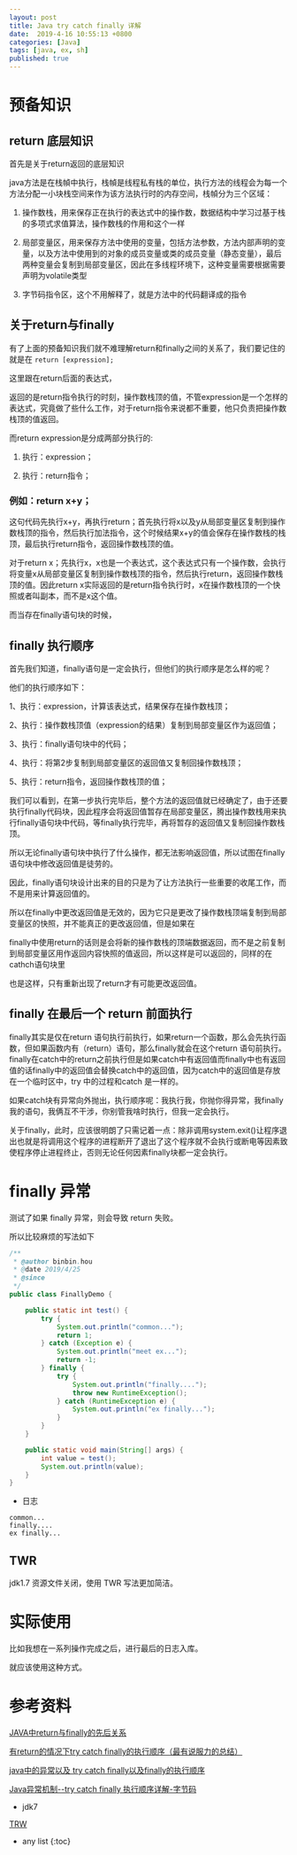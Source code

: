 ```yaml
---
layout: post
title: Java try catch finally 详解
date:  2019-4-16 10:55:13 +0800
categories: [Java]
tags: [java, ex, sh]
published: true
---
```


# 预备知识

## return 底层知识

首先是关于return返回的底层知识

java方法是在栈幀中执行，栈幀是线程私有栈的单位，执行方法的线程会为每一个方法分配一小块栈空间来作为该方法执行时的内存空间，栈幀分为三个区域：

1. 操作数栈，用来保存正在执行的表达式中的操作数，数据结构中学习过基于栈的多项式求值算法，操作数栈的作用和这个一样

2. 局部变量区，用来保存方法中使用的变量，包括方法参数，方法内部声明的变量，以及方法中使用到的对象的成员变量或类的成员变量（静态变量），最后两种变量会复制到局部变量区，因此在多线程环境下，这种变量需要根据需要声明为volatile类型

3. 字节码指令区，这个不用解释了，就是方法中的代码翻译成的指令

## 关于return与finally

有了上面的预备知识我们就不难理解return和finally之间的关系了，我们要记住的就是在 `return [expression];`

这里跟在return后面的表达式，

返回的是return指令执行的时刻，操作数栈顶的值，不管expression是一个怎样的表达式，究竟做了些什么工作，对于return指令来说都不重要，他只负责把操作数栈顶的值返回。

而return expression是分成两部分执行的:

1. 执行：expression；

2. 执行：return指令；


### 例如：return x+y；

这句代码先执行x+y，再执行return；首先执行将x以及y从局部变量区复制到操作数栈顶的指令，然后执行加法指令，这个时候结果x+y的值会保存在操作数栈的栈顶，最后执行return指令，返回操作数栈顶的值。

对于return x；先执行x，x也是一个表达式，这个表达式只有一个操作数，会执行将变量x从局部变量区复制到操作数栈顶的指令，然后执行return，返回操作数栈顶的值。因此return x实际返回的是return指令执行时，x在操作数栈顶的一个快照或者叫副本，而不是x这个值。

而当存在finally语句块的时候，

## finally 执行顺序

首先我们知道，finally语句是一定会执行，但他们的执行顺序是怎么样的呢？

他们的执行顺序如下：

1、执行：expression，计算该表达式，结果保存在操作数栈顶；

2、执行：操作数栈顶值（expression的结果）复制到局部变量区作为返回值；

3、执行：finally语句块中的代码；

4、执行：将第2步复制到局部变量区的返回值又复制回操作数栈顶；

5、执行：return指令，返回操作数栈顶的值；

我们可以看到，在第一步执行完毕后，整个方法的返回值就已经确定了，由于还要执行finally代码块，因此程序会将返回值暂存在局部变量区，腾出操作数栈用来执行finally语句块中代码，等finally执行完毕，再将暂存的返回值又复制回操作数栈顶。

所以无论finally语句块中执行了什么操作，都无法影响返回值，所以试图在finally语句块中修改返回值是徒劳的。

因此，finally语句块设计出来的目的只是为了让方法执行一些重要的收尾工作，而不是用来计算返回值的。

所以在finally中更改返回值是无效的，因为它只是更改了操作数栈顶端复制到局部变量区的快照，并不能真正的更改返回值，但是如果在

finally中使用return的话则是会将新的操作数栈的顶端数据返回，而不是之前复制到局部变量区用作返回内容快照的值返回，所以这样是可以返回的，同样的在cathch语句块里

也是这样，只有重新出现了return才有可能更改返回值。


## finally  在最后一个 return 前面执行

finally其实是仅在return 语句执行前执行，如果return一个函数，那么会先执行函数，但如果函数内有（return）语句，那么finally就会在这个return 语句前执行。finally在catch中的return之前执行但是如果catch中有返回值而finally中也有返回值的话finally中的返回值会替换catch中的返回值，因为catch中的返回值是存放在一个临时区中，try 中的过程和catch 是一样的。

如果catch块有异常向外抛出，执行顺序呢：我执行我，你抛你得异常，我finally我的语句，我俩互不干涉，你别管我啥时执行，但我一定会执行。

关于finally，此时，应该很明朗了只需记着一点：除非调用system.exit()让程序退出也就是将调用这个程序的进程断开了退出了这个程序就不会执行或断电等因素致使程序停止进程终止，否则无论任何因素finally块都一定会执行。


# finally 异常 

测试了如果 finally 异常，则会导致 return 失败。

所以比较麻烦的写法如下


```java
/**
 * @author binbin.hou
 * @date 2019/4/25
 * @since
 */
public class FinallyDemo {

    public static int test() {
        try {
            System.out.println("common...");
            return 1;
        } catch (Exception e) {
            System.out.println("meet ex...");
            return -1;
        } finally {
            try {
                System.out.println("finally....");
                throw new RuntimeException();
            } catch (RuntimeException e) {
                System.out.println("ex finally...");
            }
        }
    }

    public static void main(String[] args) {
        int value = test();
        System.out.println(value);
    }
}
```

- 日志

```
common...
finally....
ex finally...
```

## TWR

jdk1.7 资源文件关闭，使用 TWR 写法更加简洁。


# 实际使用

比如我想在一系列操作完成之后，进行最后的日志入库。

就应该使用这种方式。

# 参考资料

[JAVA中return与finally的先后关系](https://blog.csdn.net/sinat_22594643/article/details/80509266)

[有return的情况下try catch finally的执行顺序（最有说服力的总结）](https://www.cnblogs.com/fery/p/4709841.html)

[java中的异常以及 try catch finally以及finally的执行顺序](https://www.cnblogs.com/little-fly/p/6972684.html)

[Java异常机制--try catch finally 执行顺序详解-字节码](https://blog.csdn.net/u013309870/article/details/73498860)

- jdk7

[TRW](https://www.jianshu.com/p/62bb65a2e9dc)

* any list
{:toc}











